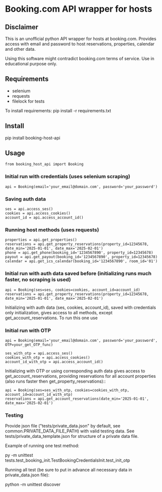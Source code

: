 # Booking.com API wrapper for hosts

## Disclaimer
This is an unofficial python API wrapper for hosts at booking.com. Provides access with email and 
password to host reservations, properties, calendar and other data.

Using this software might contradict booking.com terms of service. Use in educational purpose only.

## Requirements
- selenium
- requests
- filelock for tests

To install requirements:
pip install -r requirements.txt

## Install
pip install booking-host-api

## Usage

```
from booking_host_api import Booking
```

### Initial run with credentials (uses selenium scraping)

```
api = Booking(email='your_email@domain.com', password='your_password')
```

### Saving auth data

```
ses = api.access_ses()
cookies = api.access_cookies()
account_id = api.access_account_id()
```

### Running host methods (uses requests)

```
properties = api.get_properties()
reservations = api.get_property_reservations(property_id=12345678, date_min='2025-01-01', date_max='2025-02-01')
phone = api.get_phone(booking_id='1234567890', property_id=12345678)
payout = api.get_payout(booking_id='1234567890', property_id=12345678)
calendar = api.get_ics_calendar(booking_id='1234567890', room_id='01')
```

### Initial run with auth data saved before (initializing runs much faster, no scraping is used)

```
api = Booking(ses=ses, cookies=cookies, account_id=account_id)
reservations = api.get_property_reservations(property_id=12345678, date_min='2025-01-01', date_max='2025-02-01')
```

Initializing with auth data (ses, cookies, account_id), saved with credentials only initialization, gives access to all methods, 
except get_account_reservations. To run this one use

### Initial run with OTP

```
api = Booking(email='your_email@domain.com', password='your_password', OTP=your_get_OTP_func)

ses_with_otp = api.access_ses()
cookies_with_otp = api.access_cookies()
account_id_with_otp = api.access_account_id()
```

Initializing with OTP or using corresponding auth data gives access to get_account_reservations, 
providing reservations for all account properties (also runs faster then get_property_reservations)::

```
api = Booking(ses=ses_with_otp, cookies=cookies_with_otp, account_id=account_id_with_otp)
reservations = api.get_account_reservations(date_min='2025-01-01', date_max='2025-02-01')
```

### Testing
Provide json file ("tests/private_data.json" by default, see common.PRIVATE_DATA_FILE_PATH) with valid testing data.
See tests/private_data_template.json for structure of a private data file.

Example of running one test method:

py -m unittest tests.test_booking_init.TestBookingCredentialsInit.test_init_otp


Running all test (be sure to put in advance all necessary data in private_data.json file):

python -m unittest discover